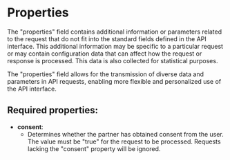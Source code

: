 
Properties
==========

The "properties" field contains additional information or parameters related to the request that do not fit into the standard fields defined in the API interface. This additional information may be specific to a particular request or may contain configuration data that can affect how the request or response is processed. This data is also collected for statistical purposes.

The "properties" field allows for the transmission of diverse data and parameters in API requests, enabling more flexible and personalized use of the API interface.

Required properties:
--------------------

-   **consent**:
    -   Determines whether the partner has obtained consent from the user. The value must be "true" for the request to be processed. Requests lacking the "consent" property will be ignored.
